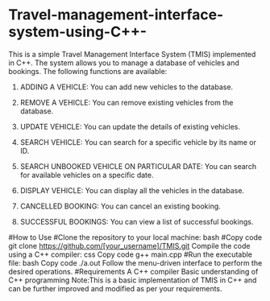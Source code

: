 # Travel-management-interface-system-using-C++-
This is a simple Travel Management Interface System (TMIS) implemented in C++. The system allows you to manage a database of vehicles and bookings. The following functions are available:

1. ADDING A VEHICLE: You can add new vehicles to the database.

2. REMOVE A VEHICLE: You can remove existing vehicles from the database.

3. UPDATE VEHICLE: You can update the details of existing vehicles.

4. SEARCH VEHICLE: You can search for a specific vehicle by its name or ID.

5. SEARCH UNBOOKED VEHICLE ON PARTICULAR DATE: You can search for available vehicles on a specific date.

6. DISPLAY VEHICLE: You can display all the vehicles in the database.

7. CANCELLED BOOKING: You can cancel an existing booking.

8. SUCCESSFUL BOOKINGS: You can view a list of successful bookings.

#How to Use
#Clone the repository to your local machine:
bash
#Copy code
git clone https://github.com/[your_username]/TMIS.git
Compile the code using a C++ compiler:
css
Copy code
g++ main.cpp
#Run the executable file:
bash
Copy code
./a.out
Follow the menu-driven interface to perform the desired operations.
#Requirements
A C++ compiler
Basic understanding of C++ programming
Note:This is a basic implementation of TMIS in C++ and can be further improved and modified as per your requirements.
